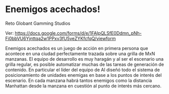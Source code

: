 # Enemigos acechados!

Reto Globant Gamming Studios 

Ver: https://docs.google.com/forms/d/e/1FAIpQLSfE0Ddmn_pNh-Fi0bbVU6Yjnttqa2w1PPxv3fU5veZYKfcfqQ/viewform

Enemigos acechados es un juego de acción en primera persona que acontece en una ciudad perfectamente trazada sobre una grilla de MxN manzanas. El equipo de desarrollo es muy haragán y al ser el escenario una grilla regular, es posible automatizar muchas de las tareas de generación de contenido. 
En particular el líder del equipo de AI diseñó todo el sistema de posicionamiento de unidades enemigas en base a los puntos de interés del escenario. En cada manzana habrá tantos enemigos como la distancia Manhattan desde la manzana en cuestión al punto de interés más cercano.

